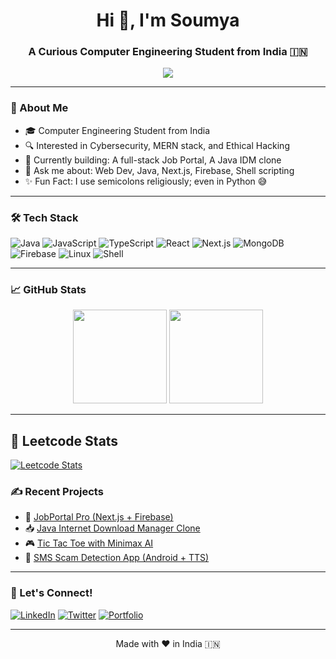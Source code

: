 <h1 align="center">Hi 👋, I'm Soumya</h1>
<h3 align="center">A Curious Computer Engineering Student from India 🇮🇳</h3>

<p align="center">
  <img src="https://readme-typing-svg.herokuapp.com/?lines=Tech+Explorer+🚀;Code+Warrior+⚔️;Bug+Hunter+🔍;Future+Ethical+Hacker+💻;Always+Learning+📚&center=true&width=440&height=45">
</p>

---

### 🔧 About Me
- 🎓 Computer Engineering Student from India  
- 🔍 Interested in Cybersecurity, MERN stack, and Ethical Hacking  
- 🚧 Currently building: A full-stack Job Portal, A Java IDM clone  
- 💬 Ask me about: Web Dev, Java, Next.js, Firebase, Shell scripting  
- ✨ Fun Fact: I use semicolons religiously; even in Python 😅

---

### 🛠️ Tech Stack
![Java](https://img.shields.io/badge/Java-%23ED8B00.svg?logo=java&logoColor=white)
![JavaScript](https://img.shields.io/badge/JavaScript-%23F7DF1E.svg?logo=javascript&logoColor=black)
![TypeScript](https://img.shields.io/badge/TypeScript-%23007ACC.svg?logo=typescript&logoColor=white)
![React](https://img.shields.io/badge/React-%2320232a.svg?logo=react&logoColor=%2361DAFB)
![Next.js](https://img.shields.io/badge/Next.js-black?logo=next.js&logoColor=white)
![MongoDB](https://img.shields.io/badge/MongoDB-%2347A248.svg?logo=mongodb&logoColor=white)
![Firebase](https://img.shields.io/badge/Firebase-%23039BE5.svg?logo=firebase)
![Linux](https://img.shields.io/badge/Linux-%23FCC624.svg?logo=linux&logoColor=black)
![Shell](https://img.shields.io/badge/Shell_Scripting-%23121011.svg?logo=gnu-bash&logoColor=white)

---

### 📈 GitHub Stats
<p align="center">
  <img src="https://github-readme-stats.vercel.app/api?username=soumyapachpor&show_icons=true&theme=radical" height="150"/>
  <img src="https://github-readme-stats.vercel.app/api/top-langs/?username=soumyapachpor&layout=compact&theme=radical" height="150"/>
</p>

---
<!-- GitHub Action will auto-update this -->
## 📘 Leetcode Stats
[![Leetcode Stats](https://leetcard.jacoblin.cool/soumyapachpor?theme=dark&font=Karma)](https://leetcode.com/soumyapachpor/)

### ✍️ Recent Projects
- 💼 [JobPortal Pro (Next.js + Firebase)](https://github.com/soumyapachpor/jobportal)
- 📥 [Java Internet Download Manager Clone](https://github.com/soumyapachpor/java-idm)
- 🎮 [Tic Tac Toe with Minimax AI](https://github.com/soumyapachpor/tic-tac-toe-ai)
- 🔐 [SMS Scam Detection App (Android + TTS)](https://github.com/soumyapachpor/sms-shield)

---

### 🚀 Let's Connect!
[![LinkedIn](https://img.shields.io/badge/LinkedIn-blue?logo=linkedin&style=for-the-badge)](https://linkedin.com/in/soumyapachpor)
[![Twitter](https://img.shields.io/badge/Twitter-black?logo=twitter&style=for-the-badge)](https://twitter.com/yourhandle)
[![Portfolio](https://img.shields.io/badge/Portfolio-%23000000.svg?style=for-the-badge&logo=firefox&logoColor=white)](https://soumyapachpor.dev)

---

<p align="center">Made with ❤️ in India 🇮🇳</p>
